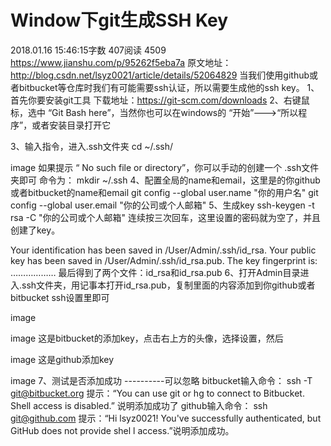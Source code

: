 # Window下git生成SSH Key

2018.01.16 15:46:15字数 407阅读 4509
https://www.jianshu.com/p/95262f5eba7a
原文地址：http://blog.csdn.net/lsyz0021/article/details/52064829
当我们使用github或者bitbucket等仓库时我们有可能需要ssh认证，所以需要生成他的ssh key。
1、首先你要安装git工具
下载地址：https://git-scm.com/downloads
2、右键鼠标，选中 “Git Bash here”，当然你也可以在windows的 “开始”--->“所以程序”，或者安装目录打开它

3、输入指令，进入.ssh文件夹
cd ~/.ssh/

image
如果提示 “ No such file or directory”，你可以手动的创建一个 .ssh文件夹即可
命令为：
mkdir ~/.ssh
4、配置全局的name和email，这里是的你github或者bitbucket的name和email
git config --global user.name "你的用户名"
git config --global user.email "你的公司或个人邮箱"
5、生成key
ssh-keygen -t rsa -C "你的公司或个人邮箱"
连续按三次回车，这里设置的密码就为空了，并且创建了key。

Your identification has been saved in /User/Admin/.ssh/id_rsa.
Your public key has been saved in /User/Admin/.ssh/id_rsa.pub.
The key fingerprint is:
………………
最后得到了两个文件：id_rsa和id_rsa.pub
6、打开Admin目录进入.ssh文件夹，用记事本打开id_rsa.pub，复制里面的内容添加到你github或者bitbucket ssh设置里即可

image

image
这是bitbucket的添加key，点击右上方的头像，选择设置，然后

image
这是github添加key

image
7、测试是否添加成功 ----------可以忽略
bitbucket输入命令：
ssh -T git@bitbucket.org
提示：“You can use git or hg to connect to Bitbucket. Shell access is disabled.” 说明添加成功了
github输入命令：
ssh git@github.com
提示：“Hi lsyz0021! You've successfully authenticated, but GitHub does not provide shel l access.”说明添加成功。